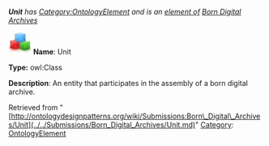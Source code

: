 ___Unit__ has [Category:OntologyElement](../../Category/OntologyElement.md "Category:OntologyElement") and is an [element of](../../Property/ElementOf.md "Property:ElementOf") [Born Digital Archives](../../Submissions/Born_Digital_Archives.md "Submissions:Born Digital Archives")_


  




[![Class](../../images/thumb/2/27/Class.gif/45px-Class.gif)](../../Image/Class.gif.md "Class")
__Name__: Unit 


__Type:__ owl:Class 


__Description__: An entity that participates in the assembly of a born digital archive. 





Retrieved from "[http://ontologydesignpatterns.org/wiki/Submissions:Born\_Digital\_Archives/Unit](../../Submissions/Born_Digital_Archives/Unit.md)"
 [Category](http://ontologydesignpatterns.org/wiki/Special:Categories "Special:Categories"): [OntologyElement](../../Category/OntologyElement.md "Category:OntologyElement")